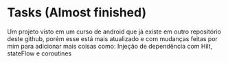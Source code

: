 # Tasks (Almost finished)
Um projeto visto em um curso de android que já existe em outro repositório deste github, porém esse está mais atualizado e com mudanças feitas por mim para adicionar mais coisas como: Injeção de dependência com Hilt, stateFlow e coroutines
